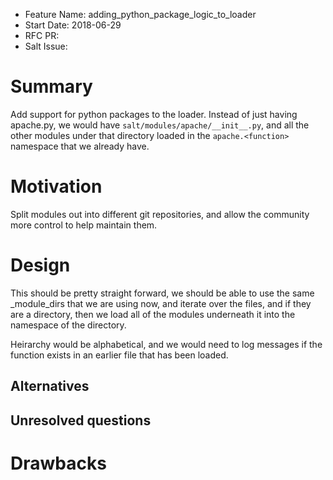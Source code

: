 - Feature Name: adding_python_package_logic_to_loader
- Start Date: 2018-06-29
- RFC PR:
- Salt Issue:

# Summary
[summary]: #summary

Add support for python packages to the loader. Instead of just having
apache.py, we would have `salt/modules/apache/__init__.py`, and all the other
modules under that directory loaded in the `apache.<function>` namespace that
we already have.

# Motivation
[motivation]: #motivation

Split modules out into different git repositories, and allow the community more control to help maintain them.

# Design
[design]: #detailed-design

This should be pretty straight forward, we should be able to use the same
_module_dirs that we are using now, and iterate over the files, and if they are
a directory, then we load all of the modules underneath it into the namespace
of the directory.

Heirarchy would be alphabetical, and we would need to log messages if the
function exists in an earlier file that has been loaded.

## Alternatives
[alternatives]: #alternatives

## Unresolved questions
[unresolved]: #unresolved-questions

# Drawbacks
[drawbacks]: #drawbacks
